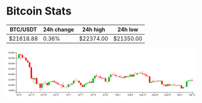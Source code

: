 # Bitcoin Stats

BTC/USDT|24h change|24h high|24h low|
|---|---|---|---|
|$21618.88|0.36%|$22374.00|$21350.00|

<img src="./chart.svg">
